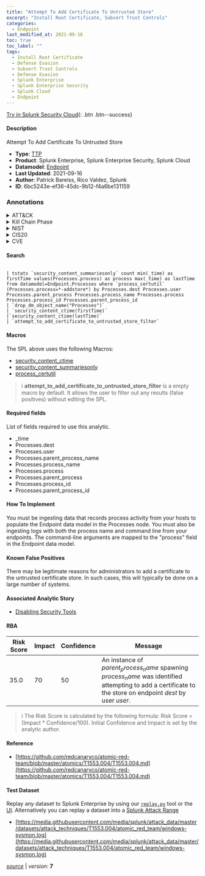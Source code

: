 ```yaml
---
title: "Attempt To Add Certificate To Untrusted Store"
excerpt: "Install Root Certificate, Subvert Trust Controls"
categories:
  - Endpoint
last_modified_at: 2021-09-16
toc: true
toc_label: ""
tags:
  - Install Root Certificate
  - Defense Evasion
  - Subvert Trust Controls
  - Defense Evasion
  - Splunk Enterprise
  - Splunk Enterprise Security
  - Splunk Cloud
  - Endpoint
---
```




[Try in Splunk Security Cloud](https://www.splunk.com/en_us/cyber-security.html){: .btn .btn--success}

#### Description

Attempt To Add Certificate To Untrusted Store

- **Type**: [TTP](https://github.com/splunk/security_content/wiki/Detection-Analytic-Types)
- **Product**: Splunk Enterprise, Splunk Enterprise Security, Splunk Cloud
- **Datamodel**: [Endpoint](https://docs.splunk.com/Documentation/CIM/latest/User/Endpoint)
- **Last Updated**: 2021-09-16
- **Author**: Patrick Bareiss, Rico Valdez, Splunk
- **ID**: 6bc5243e-ef36-45dc-9b12-f4a6be131159

### Annotations
<details>
  <summary>ATT&CK</summary>

<div markdown="1">

#### [ATT&CK](https://attack.mitre.org/)

| ID          | Technique   | Tactic         |
| ----------- | ----------- |--------------- |
| [T1553.004](https://attack.mitre.org/techniques/T1553/004/) | Install Root Certificate | Defense Evasion |

| [T1553](https://attack.mitre.org/techniques/T1553/) | Subvert Trust Controls | Defense Evasion |

</div>
</details>


<details>
  <summary>Kill Chain Phase</summary>

<div markdown="1">

* Installation
* Actions on Objectives


</div>
</details>


<details>
  <summary>NIST</summary>

<div markdown="1">

* PR.PT
* DE.CM
* PR.IP



</div>
</details>

<details>
  <summary>CIS20</summary>

<div markdown="1">

* CIS 3
* CIS 5
* CIS 8



</div>
</details>

<details>
  <summary>CVE</summary>

<div markdown="1">


</div>
</details>


#### Search

```

| tstats `security_content_summariesonly` count min(_time) as firstTime values(Processes.process) as process max(_time) as lastTime from datamodel=Endpoint.Processes where `process_certutil` (Processes.process=*-addstore*) by Processes.dest Processes.user Processes.parent_process Processes.process_name Processes.process Processes.process_id Processes.parent_process_id 
| `drop_dm_object_name("Processes")` 
| `security_content_ctime(firstTime)` 
|`security_content_ctime(lastTime)` 
| `attempt_to_add_certificate_to_untrusted_store_filter`
```

#### Macros
The SPL above uses the following Macros:
* [security_content_ctime](https://github.com/splunk/security_content/blob/develop/macros/security_content_ctime.yml)
* [security_content_summariesonly](https://github.com/splunk/security_content/blob/develop/macros/security_content_summariesonly.yml)
* [process_certutil](https://github.com/splunk/security_content/blob/develop/macros/process_certutil.yml)

> :information_source:
> **attempt_to_add_certificate_to_untrusted_store_filter** is a empty macro by default. It allows the user to filter out any results (false positives) without editing the SPL.



#### Required fields
List of fields required to use this analytic.
* _time
* Processes.dest
* Processes.user
* Processes.parent_process_name
* Processes.process_name
* Processes.process
* Processes.parent_process
* Processes.process_id
* Processes.parent_process_id



#### How To Implement
You must be ingesting data that records process activity from your hosts to populate the Endpoint data model in the Processes node. You must also be ingesting logs with both the process name and command line from your endpoints. The command-line arguments are mapped to the &#34;process&#34; field in the Endpoint data model.
#### Known False Positives
There may be legitimate reasons for administrators to add a certificate to the untrusted certificate store. In such cases, this will typically be done on a large number of systems.

#### Associated Analytic Story
* [Disabling Security Tools](/stories/disabling_security_tools)




#### RBA

| Risk Score  | Impact      | Confidence   | Message      |
| ----------- | ----------- |--------------|--------------|
| 35.0 | 70 | 50 | An instance of $parent_process_name$ spawning $process_name$ was identified attempting to add a certificate to the store on endpoint $dest$ by user $user$. |


> :information_source:
> The Risk Score is calculated by the following formula: Risk Score = (Impact * Confidence/100). Initial Confidence and Impact is set by the analytic author.


#### Reference

* [https://github.com/redcanaryco/atomic-red-team/blob/master/atomics/T1553.004/T1553.004.md](https://github.com/redcanaryco/atomic-red-team/blob/master/atomics/T1553.004/T1553.004.md)



#### Test Dataset
Replay any dataset to Splunk Enterprise by using our [`replay.py`](https://github.com/splunk/attack_data#using-replaypy) tool or the [UI](https://github.com/splunk/attack_data#using-ui).
Alternatively you can replay a dataset into a [Splunk Attack Range](https://github.com/splunk/attack_range#replay-dumps-into-attack-range-splunk-server)

* [https://media.githubusercontent.com/media/splunk/attack_data/master/datasets/attack_techniques/T1553.004/atomic_red_team/windows-sysmon.log](https://media.githubusercontent.com/media/splunk/attack_data/master/datasets/attack_techniques/T1553.004/atomic_red_team/windows-sysmon.log)



[*source*](https://github.com/splunk/security_content/tree/develop/detections/endpoint/attempt_to_add_certificate_to_untrusted_store.yml) \| *version*: **7**